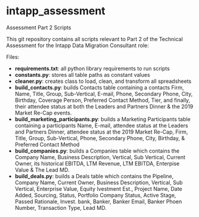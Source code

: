 # intapp_assessment
Assessment Part 2 Scripts

This git repository contains all scripts relevant to Part 2 of the Technical Assessment for the Intapp Data Migration Consultant role:

Files:
- **requirements.txt**: all python library requirements to run scripts
- **constants.py**: stores all table paths as constant values
- **cleaner.py**: creates class to load, clean, and transform all spreadsheets
- **build_contacts.py**: builds Contacts table containing a contacts Firm, Name, Title, Group, Sub-Vertical, E-mail, Phone, Secondary Phone, City, Birthday, Coverage Person, Preferred Contact Method, Tier, and finally, their attendee status at both the Leaders and Partners Dinner & the 2019 Market Re-Cap events.
- **build_marketing_participants.py**: builds a Marketing Participants table containing a participants Name, E-mail, attendee status at the Leaders and Partners Dinner, attendee status at the 2019 Market Re-Cap, Firm, Title, Group, Sub-Vertical, Phone, Secondary Phone, City, Birthday, & Preferred Contact Method
- **build_companies.py**: builds a Companies table which contains the Company Name, Business Description, Vertical, Sub Vertical, Current Owner, its historical EBITDA, LTM Revenue, LTM EBITDA, Enterpise Value & The Lead MD.
- **build_deals.py**: builds a Deals table which contains the Pipeline, Company Name, Current Owner, Business Description, Vertical, Sub Vertical, Enterprise Value, Equity Ivestment Est., Project Name, Date Added, Sourcing, Status, Portfolio Company Status, Active Stage, Passed Rationale, Invest. bank, Banker, Banker Email, Banker Phoen Number, Transaction Type, Lead MD. 
